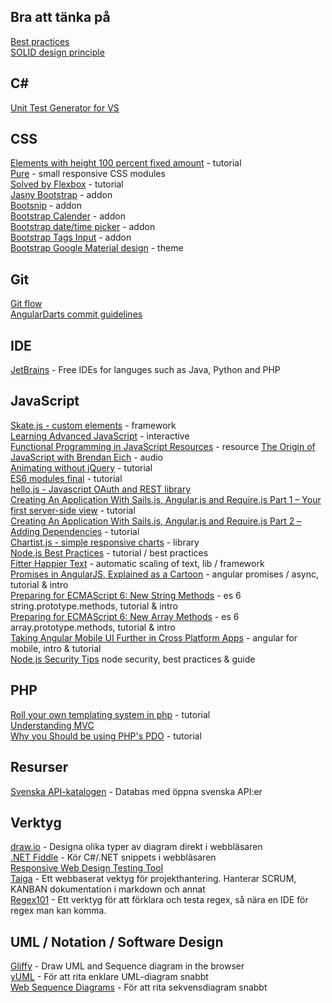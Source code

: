 Bra att tänka på
----------------
[Best practices](https://github.com/timoxley/best-practices)  
[SOLID design principle](http://en.wikipedia.org/wiki/SOLID_%28object-oriented_design%29)  

C#
--
[Unit Test Generator for VS](http://visualstudiogallery.msdn.microsoft.com/45208924-e7b0-45df-8cff-165b505a38d7)   

CSS
---
[Elements with height 100 percent fixed amount](http://www.codelord.net/2014/09/08/css-tip-elements-with-height-100-percent-fixed-amount/) - tutorial  
[Pure](http://purecss.io/) - small responsive CSS modules  
[Solved by Flexbox](http://philipwalton.github.io/solved-by-flexbox/) - tutorial  
[Jasny Bootstrap](http://jasny.github.io/bootstrap/) - addon  
[Bootsnip](http://bootsnipp.com/) - addon  
[Bootstrap Calender](http://bootstrap-calendar.azurewebsites.net/) - addon  
[Bootstrap date/time picker](http://tarruda.github.io/bootstrap-datetimepicker/) - addon  
[Bootstrap Tags Input](http://timschlechter.github.io/bootstrap-tagsinput/examples/) - addon  
[Bootstrap Google Material design](http://fezvrasta.github.io/bootstrap-material-design/) - theme

Git
---
[Git flow](http://nvie.com/posts/a-successful-git-branching-model/)  
[AngularDarts commit guidelines](https://github.com/angular/angular.dart/blob/master/CONTRIBUTING.md#-git-commit-guidelines)  

IDE
---
[JetBrains](http://www.jetbrains.com/student/) - Free IDEs for languges such as Java, Python and PHP  

JavaScript
----------
[Skate.js - custom elements](https://github.com/skatejs/skatejs/blob/master/README.md) - framework   
[Learning Advanced JavaScript](http://ejohn.org/apps/learn/) - interactive    
[Functional Programming in JavaScript Resources](https://github.com/timoxley/functional-javascript-workshop/wiki#grab-bag-libraries) - resource
[The Origin of JavaScript with Brendan Eich](http://javascriptjabber.com/124-jsj-the-origin-of-javascript-with-brendan-eich/) - audio  
[Animating without jQuery](http://www.smashingmagazine.com/2014/09/04/animating-without-jquery/) - tutorial  
[ES6 modules final](http://www.2ality.com/2014/09/es6-modules-final.html) - tutorial  
[hello.js - Javascript OAuth and REST library](http://adodson.com/hello.js/)  
[Creating An Application With Sails.js, Angular.js and Require.js Part 1 – Your first server-side view](http://modernweb.com/2014/07/29/create-an-app-sails-angular-require-pt-1/) - tutorial   
[Creating An Application With Sails.js, Angular.js and Require.js Part 2 – Adding Dependencies](http://modernweb.com/2014/08/05/create-an-app-sails-angular-require-pt-2/) - tutorial  
[Chartist.js - simple responsive charts](http://gionkunz.github.io/chartist-js/index.html) - library  
[Node.js Best Practices](http://blog.risingstack.com/node-js-best-practices/) - tutorial / best practices  
[Fitter Happier Text](http://jxnblk.github.io/fitter-happier-text/) - automatic scaling of text, lib / framework  
[Promises in AngularJS, Explained as a Cartoon](http://andyshora.com/promises-angularjs-explained-as-cartoon.html) - angular promises / async, tutorial & intro  
[Preparing for ECMAScript 6: New String Methods](http://www.sitepoint.com/preparing-ecmascript-6-new-string-methods/) - es 6 string.prototype.methods, tutorial & intro  
[Preparing for ECMAScript 6: New Array Methods](http://www.sitepoint.com/preparing-ecmascript-6-new-array-methods/) - es 6 array.prototype.methods, tutorial & intro    
[Taking Angular Mobile UI Further in Cross Platform Apps](http://www.sitepoint.com/taking-angular-mobile-ui-cross-platform-apps) - angular for mobile, intro & tutorial  
[Node.js Security Tips](http://blog.risingstack.com/node-js-security-tips/) node security, best practices & guide  

PHP
---
[Roll your own templating system in php](http://code.tutsplus.com/tutorials/roll-your-own-templating-system-in-php--net-16596) - tutorial  
[Understanding MVC](https://stackoverflow.com/questions/16594907/understanding-mvc-views-in-php/16596704#16596704)  
[Why you Should be using PHP's PDO](http://code.tutsplus.com/tutorials/why-you-should-be-using-phps-pdo-for-database-access--net-12059) - tutorial  

Resurser
--------
[Svenska API-katalogen](http://apikatalogen.se/) - Databas med öppna svenska API:er  

Verktyg
-------
[draw.io](https://www.draw.io/) - Designa olika typer av diagram direkt i webbläsaren  
[.NET Fiddle](https://dotnetfiddle.net/) - Kör C#/.NET snippets i webbläsaren  
[Responsive Web Design Testing Tool](http://www.dimensionstoolkit.com/)  
[Taiga](https://tree.taiga.io/) - Ett webbaserat vektyg för projekthantering. Hanterar SCRUM, KANBAN dokumentation i markdown och annat  
[Regex101](http://regex101.com/) - Ett verktyg för att förklara och testa regex, så nära en IDE för regex man kan komma.

UML / Notation / Software Design
--------------------------------
[Gliffy](https://www.gliffy.com/) - Draw UML and Sequence diagram in the browser  
[yUML](http://yuml.me/) - För att rita enklare UML-diagram snabbt  
[Web Sequence Diagrams](https://www.websequencediagrams.com/) - För att rita sekvensdiagram snabbt  



